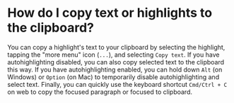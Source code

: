 # How do I copy text or highlights to the clipboard?

You can copy a highlight's text to your clipboard by selecting the highlight, tapping the "more menu" icon (`...`), and selecting `Copy text`. If you have autohighlighting disabled, you can also copy selected text to the clipboard this way. If you have autohighlighting enabled, you can hold down `Alt` (on Windows) or `Option` (on Mac) to temporarily disable autohighlighting and select text. Finally, you can quickly use the keyboard shortcut `Cmd/Ctrl + C` on web to copy the focused paragraph or focused to clipboard.
